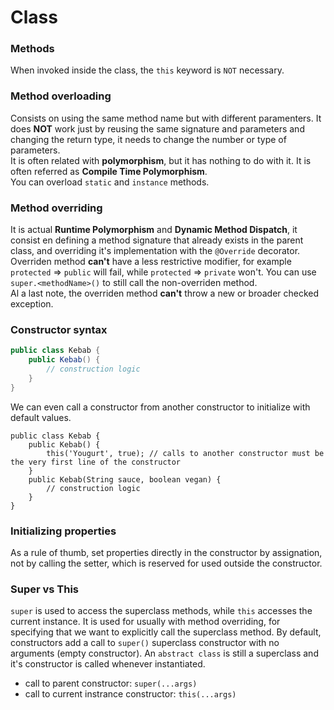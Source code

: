 # Class


### Methods
When invoked inside the class, the `this` keyword is `NOT` necessary.

### Method overloading
Consists on using the same method name but with different paramenters. It does **NOT** work just by reusing the same signature and parameters and changing the return type, it needs to change the number or type of parameters.  
It is often related with **polymorphism**, but it has nothing to do with it. It is often referred as **Compile Time Polymorphism**.  
You can overload `static` and `instance` methods. 

### Method overriding
It is actual **Runtime Polymorphism** and **Dynamic Method Dispatch**, it consist en defining a method signature that already exists in the parent class, and overriding it's implementation with the `@Override` decorator.  
Overriden method **can't** have a less restrictive modifier, for example `protected` => `public` will fail, while `protected` => `private` won't. You can use `super.<methodName>()` to still call the non-overriden method.  
Al a last note, the overriden method **can't** throw a new or broader checked exception. 

### Constructor syntax
```java
public class Kebab {
	public Kebab() {
		// construction logic
	}
}
```
We can even call a constructor from another constructor to initialize with default values.
```
public class Kebab {
	public Kebab() {
		this('Yougurt', true); // calls to another constructor must be the very first line of the constructor
	}
	public Kebab(String sauce, boolean vegan) {
		// construction logic
	}
}
```

### Initializing properties
As a rule of thumb, set properties directly in the constructor by assignation, not by calling the setter, which is reserved for used outside the constructor.

### Super vs This
`super` is used to access the superclass methods, while `this` accesses the current instance. It is used for usually with method overriding, for specifying that we want to explicitly call the superclass method. By default, constructors add a call to `super()` superclass constructor with no arguments (empty constructor). An `abstract class` is still a superclass and it's constructor is called whenever instantiated.
* call to parent constructor: `super(...args)`
* call to current instrance constructor: `this(...args)`
